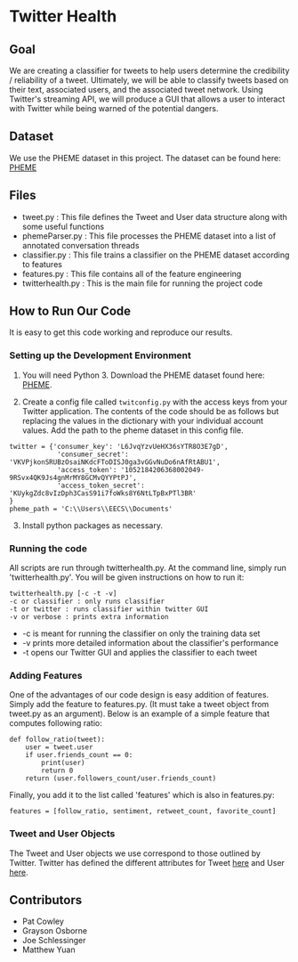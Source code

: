 # Twitter Health


## Goal
We are creating a classifier for tweets to help users determine the credibility / reliability of a tweet. Ultimately, we will be able to classify tweets based on their text, associated users, and the associated tweet network. Using Twitter's streaming API, we will produce a GUI that allows a user to interact with Twitter while being warned of the potential dangers.


## Dataset
We use the PHEME dataset in this project. The dataset can be found here: [PHEME](https://figshare.com/articles/PHEME_rumour_scheme_dataset_journalism_use_case/2068650)

## Files
- tweet.py : This file defines the Tweet and User data structure along with some useful functions
- phemeParser.py : This file processes the PHEME dataset into a list of annotated conversation threads
- classifier.py : This file trains a classifier on the PHEME dataset according to features
- features.py : This file contains all of the feature engineering
- twitterhealth.py : This is the main file for running the project code

## How to Run Our Code
It is easy to get this code working and reproduce our results.

### Setting up the Development Environment
1. You will need Python 3. Download the PHEME dataset found here: [PHEME](https://figshare.com/articles/PHEME_rumour_scheme_dataset_journalism_use_case/2068650).

2. Create a config file called `twitconfig.py` with the access keys from your Twitter application. The contents of the code should be as follows but replacing the values in the dictionary with your individual account values. Add the path to the pheme dataset in this config file.
~~~~
twitter = {'consumer_key': 'L6JvqYzvUeHX36sYTR8O3E7gD',
            'consumer_secret': 'VKVPjkonSRUBzOsaiNKdcFToDISJ0ga3vGGvNuDo6nAfRtABU1',
            'access_token': '1052184206368002049-9RSvx4QK9Js4gnMrMY8GCMvQYYPtPJ',
            'access_token_secret': 'KUykgZdc8vIzDph3CasS91i7foWks8Y6NtLTpBxPTl3BR'
}
pheme_path = 'C:\\Users\\EECS\\Documents'
~~~~

3. Install python packages as necessary.

### Running the code
All scripts are run through twitterhealth.py. At the command line, simply run 'twitterhealth.py'. You will be given instructions on how to run it:
~~~~
twitterhealth.py [-c -t -v]
-c or classifier : only runs classifier
-t or twitter : runs classifier within twitter GUI
-v or verbose : prints extra information
~~~~

- -c is meant for running the classifier on only the training data set
- -v prints more detailed information about the classifier's performance
- -t opens our Twitter GUI and applies the classifier to each tweet

### Adding Features
One of the advantages of our code design is easy addition of features. Simply add the feature to features.py. (It must take a tweet object from tweet.py as an argument). Below is an example of a simple feature that computes following ratio:

~~~~
def follow_ratio(tweet):
    user = tweet.user
    if user.friends_count == 0:
        print(user)
        return 0
    return (user.followers_count/user.friends_count)
~~~~

Finally, you add it to the list called 'features' which is also in features.py:

~~~~
features = [follow_ratio, sentiment, retweet_count, favorite_count]
~~~~~

### Tweet and User Objects
The Tweet and User objects we use correspond to those outlined by Twitter. Twitter has defined the different attributes for Tweet [here](https://developer.twitter.com/en/docs/tweets/data-dictionary/overview/tweet-object) and User [here](https://developer.twitter.com/en/docs/tweets/data-dictionary/overview/user-object).


## Contributors
- Pat Cowley
- Grayson Osborne
- Joe Schlessinger
- Matthew Yuan
